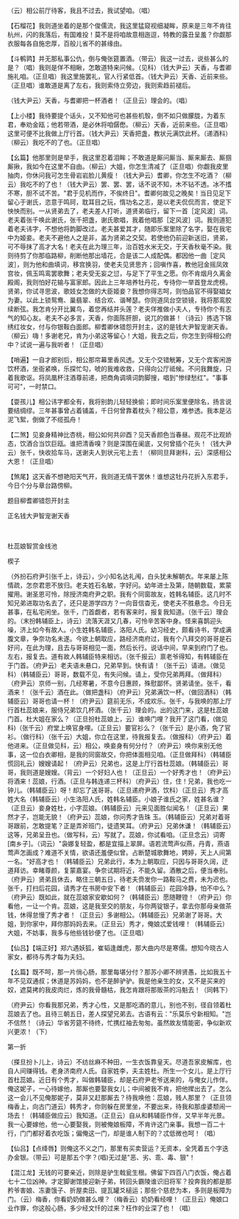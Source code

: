 <!-- { "loadSidebar": true } -->
（云）相公前厅待客，我且不过去，我试望咱。（唱）

【石榴花】我则道坐着的是那个俊儒流，我这里猛窥视细凝眸，原来是三年不肯往杭州，闪的我落后，有国难投！莫不是将咱故意相迤逗，特教的露丑呈羞？你觑那衣服每各自施忠厚，百般儿省不的甚缘由。

【斗鹌鹑】并无那私事公仇，倒与俺张筵置酒。（带云）我这一过去，说些甚么的是？（唱）我则是佯不相瞅，怎敢道特来问候。（见科）（钱大尹云）天香，与耆卿施礼咱。（正旦唱）我这里施罢礼，官人行紧低首。（钱大尹云）天香、近前来些。（正旦唱）谁敢道是离了左右，我则索侍立旁边，我则索趋前褪后。

（钱大尹云）天香，与耆卿把一杯酒者！（正旦云）理会的。（唱）

【上小楼】我待要提个话头，又不知他可也甚些机彀，倒不如只做朦胧，为着东君，奉劝金瓯；他若带酒，是必休将咱僝僽。（柳云）天香，近前来些。（正旦唱）这里可便不比我做上厅行首。（钱大尹云）天香把盏，教状元满饮此杯。（递酒科）（柳云）我吃不的了也。（正旦唱）

【幺篇】他那里则是举手，我这里忍着泪眸；不敢道是厮问厮当、厮来厮去、厮掴厮揪，我如今在这里不自由。（柳云）大姐，你怎生清减了（正旦唱）你觑我皮里抽肉，你休问我可怎生骨岩岩脸儿黄瘦！（钱大尹云）耆卿，你怎生不吃酒？（柳云）我吃不的了也！（钱大尹云）罢、罢、罢，话不说不知，木不钻不透。冰不搘不寒，胆不试不苦。"君于见机而作，不俟终日"。耆卿何故见之晚矣！当日见足下留心于谢氏，恣意于鸣珂，耽耳目之玩，惰功名之志，是以老夫侃侃而言，使足下怏怏而别。一从贤弟去了，老夫差人打听，道贤弟临行，留下一首［定风波］词。老夫着张千唤此谢氏，张千把盏，谢氏歌唱，我着他唱那［定风波］词。我则道犯着老夫讳字，不想他将韵脚改过。老夫甚爱其才，随即乐案里除了名字，娶在我宅中为姬妾。老夫不避他人之是非，盖为贤弟之交契。若使他仍前迎新送旧，贤弟，可不辱抹了高才大名！老夫在此为理三年，治百姓水米无交，于天香秋毫不染。我则待剪了你那临路柳，削断他那出墙花，合是该二人成配偶。都因他一曲［定风波］，则为他和曲填词，移宫换羽，使老夫见贤思齐；回嗔作喜，教他冠金摇凤效宫妆，佩玉鸣鸾罢歌舞；老夫受无妄之愆，与足下了平生之愿。你不肯烟月久离金殿阁，我则怕好花输与富家郎。因此上三年培养牡丹花，专待你一举首登龙虎榜。贤弟，你试寻思波，歌妓女怎做的大臣姬妾？我想你得志呵，则怕品官不得娶娼女为妻。以此上锁鸳鸯、巢翡翠、结合欢、谐琴瑟。你则道凤台空锁镜，我将那鸾胶续断弦。我怎肯分开比翼鸟，着您再结并头莲？老夫佯推做小夫人，专待你个有志气的知心友。老夫不必多言，天香，你面陈肝胆，说兀的做甚！（诗云）拣选下锦绣红妆女，付与你银鞍白面郎。柳耆卿休错怨开封主，这的是钱大尹智宠谢天香。（柳云）嗨！多谢老兄，肯为小弟这等留心！大姐，我去之后，你怎生到得相公府中？试说一遍与我听者！（正旦唱）

【哨遍】一自才郎别后，相公那帘幕里香风透。又无个交错觥筹，又无个宾客闲游饮杯酒，坐衙紧唤，乐探忙勾，唬的我难收救，只得向公厅祗候。不问我舞旋，只着我歌讴。将凤凰杯注酒尊前递，把商角调填词韵脚搜，唱到"惨绿愁红"。"事事可可"，一时禁口。

【耍孩儿】相公讳字都全有，我将别韵儿轻轻换偷；即时间乐案里便除名，扬言说要结绸缪。三年甚事曾占着铺盖，千日何曾靠着枕头？相公意，难参透。我本是沾泥飞絮，倒做了不缆孤舟！

【二煞】见妾身精神比杏桃，相公如何共卯酉？见天香颜色当春昼。观花不比观娇态，饮酒合当饮巨瓯。谁把清香嗅？则是深围在阑底，又何曾插个花头！（钱大尹云）张千，快收拾车马，送谢夫人到状元宅上去！（柳同旦拜谢科，云）深感相公大恩！（正旦唱）

【煞尾】这天香不想艳阳天气开，我则道无情干罢休！谁想这牡丹花折入东君手，今日个分与章台路傍柳。

题目柳耆卿错怨开封主

正名钱大尹智宠谢天香

　
　

杜蕊娘智赏金线池

楔子

（外扮石府尹引张千上，诗云），少小知名达礼闱，白头犹未解朝衣。年来屡上陈情疏，怎奈君恩不放归。老夫姓石名敏，字好问。幼年进士及第，随朝数载，累蒙擢用。谢圣恩可怜，除授济南府尹之职。我有个同窗故友，姓韩名辅臣。这几时不知兄弟进取功名去了，还只是游学四方？一向音信杳无，使老夫不胜悬念。今日无甚事，在私宅闲坐。张千，门首觑者，若有客来时，报复我知道。（张千云）理会的。（末扮韩辅臣上，诗云）流落天涯又几春，可怜辛苦客中身。怪来喜鹊迎头噪，济上如今有故人。小生姓韩名辅臣，洛阳人氏。幼习经史，颇看诗书，学成满腹文章，争奈功名未遂。今欲上朝取应，路经济南府过，我有个八拜交的哥哥是石好问，在此为理，且去与哥哥相见一面，然后长行。说话中间，早来到府门了也。左右，报复去。道有故人韩辅臣特来相访。（张千报云）禀老爷得知，有韩辅臣在于门首。（府尹云）老夫语未悬口，兄弟早到。快有请！（张千云）请进。（做见科）（韩辅臣云）哥哥，数载不见，有失问候。请上，受你兄弟两拜。（做拜科）（府尹云）京师一别，几经寒暑，不意今日惠顾，殊慰鄙怀。贤弟请坐。张千，看酒来！（张千云）酒在此。（做把盏科）（府尹云）兄弟满饮一杯。（做回酒科）（韩辅臣云）哥哥也请一杯！（府尹云）筵前无乐，不成欢乐。张千，与我唤的那上厅行首杜蕊娘来，服侍兄弟饮几杯酒。（张千云）理会的。出的这门来，这是杜蕊娘门首。杜大姐在家么？（正旦扮杜蕊娘上，云）谁唤门哩？我开了这门看，(做见科)（张千云）府堂上唤官身哩。（正旦云）要官衫么？（张千云）是小酒，免了官衫。（做行科）（张千云）大姐，你立在这里，待我报复去。（做报科）（府尹云）着他进来。（正旦做见科，云）相公，唤妾身有何分付？（府尹云）唤你来别无他事，这一位白衣卿相，是我的同窗故交，你把体面相见咱。（正旦做拜科）（韩辅臣慌回礼云）嫂嫂请起！（府尹云）兄弟也，这是上厅行首杜蕊娘。（韩辅臣云）哥哥，我则道是嫂嫂。（背云）一个好妇人也！（正旦云）一个好秀才也！（府尹云）将酒来！蕊娘，行酒。（正旦与韩连递三杯科）（府尹云）住，住！兄弟，我也吃一钟儿。（韩辅臣云）呀！却忘了送哥哥。（正旦递府尹酒，饮科）（正旦云）秀才高姓大名（韩辅臣云）小生洛阳人氏，姓韩名辅臣。小娘子谁氏之家，姓甚名谁？（正旦云）妾身姓杜，小字蕊娘。（韩辅臣云）元来见面胜似闻名！（正旦云）果然才子，岂能无貌！（府尹云）蕊娘，你问秀才告珠
玉。（韩辅臣云）兄弟对着哥哥跟前，怎敢提笔？正是弄斧班门，徒遗笑耳。（府尹云）兄弟休谦！（韩辅臣云）这等，兄弟呈丑也。（做写科，云）写就了。蕊娘，你试看咱。（正旦念云）词寄[南乡子]。（词云）"袅娜复轻盈，都是宜描上翠屏。语若流莺声似燕，丹青，燕语莺声怎画成？难道不关情，欲语还羞便似曾。占断楚城歌舞地，娉婷，天上人间第一名。"好高才也！（韩辅臣云）兄弟此行，本为上朝取应，只因与哥哥久阔，迂道拜访。幸睹尊颜，复蒙嘉宴。争奈试期将近，不能久留。酒散之后，便当奉别。（府尹云）贤弟且休去，略住三朝五日，待老夫赍发你一路鞍马之费，未为迟也。张千，打扫后花园，请秀才在书房中安下者！（韩辅臣云）花园冷静，怕不中么？（府尹云）既如此，就在蕊娘家安歇如何？（韩辅臣云）愿随鞭镫！（府尹云）你看他，一让一个肯。蕊娘，这是我至交的朋友，与你两锭银子，拿去你那母亲做茶钱，休得怠慢了秀才者！（正旦云）多谢相公。（韩辅臣云）兄弟谢了哥哥。大姐，到你家中，拜你那妈妈去来。（正旦云）秀才，俺娘忒爱钱哩！（韩辅臣云）大姐，不妨事，我多与他些钱钞便了也。（正旦唱）

【仙吕】【端正好】郑六遇妖狐，崔韬逢雌虎，那大曲内尽是寒儒。想知今晓古人家女，都待与秀才每为夫妇。

【幺篇】既不呵，那一片俏心肠，那里每堪分付？那苏小卿不辨贤愚，比如我五十年不见双通叔；休道是苏妈妈，也不是醉驴驴。我是他亲生的女，又不是买来的奴，遮莫拷的我皮肉烂，炼的我骨髓枯，我怎肯跟将那贩茶的冯魁去！（同韩下）

（府尹云）你看我那兄弟，秀才心性，又是那吃酒的意儿，别也不别，径自领着杜蕊娘去了也。且待三朝五日，差人探望兄弟去。古语有云："乐莫乐兮新相知。"岂不信然！（诗云）华省芳筵不待终，忙携红袖去匆匆。虽然故友情能密，争似新欢兴更浓！（下）

第一折

（搽旦扮卜儿上，诗云）不纺丝麻不种田，一生衣饭靠皇天。尽道吾家皮解库，也自人间赚得钱。老身济南府人氏。自家姓李，夫主姓杜。所生一个女儿，是上厅行首杜蕊娘。近日有个秀才，叫做韩辅臣，却是石府尹老爷送来的，与俺女儿作伴。俺这妮子，一心待嫁他，那厮也要娶我女儿；中间被我不肯，把他撵出去了。怎么这一会儿不见俺那妮子，莫非又赶那厮去？待我唤他：蕊娘，贱人那里？（正旦领梅香上，向古门道云）韩秀才，你则躲在房里坐，不要出来，待我和那虔婆颓闹一场去！（韩辅臣做应云）我知道。（正旦云）自从和韩辅臣作伴，又早半年光景。我一心要嫁他，他一心要娶我，则被俺娘板障，不肯许这门亲事。我想一百二十行，门门都好着衣吃饭；偏俺这一门，却是谁人制下的？忒低微也呵！（唱）

【仙吕】【点绛唇】则俺这不义之门，那里有买卖营运？无资本，全凭着五个字迭办金银。（带云）可是那五个字？(唱)无过是"恶、劣、乖、毒、狠"！

【混江龙】无钱的可要亲近，则除是驴生戟瓮生根。佛留下四百八门衣饭，俺占着七十二位凶神。才定脚谢馆接迎新子弟，转回头霸陵谁识旧将军？投奔我的都是那矜爷害娘、冻妻饿子、折屋卖田、提瓦罐爻槌运；那些个慈悲为本，多则是板障为门。（云）梅香，你看奶奶做甚么哩？（梅香云）奶奶看经哩！（正旦云）俺娘口业作罪，你这般心肠，多少经文忏的过来？枉作的业深了也！（唱）

